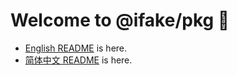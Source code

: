 # Welcome to @ifake/pkg 👋

- [English README](https://github.com/ifakejs/pkg/blob/master/README-EN.md) is here.
- [简体中文 README](https://github.com/ifakejs/pkg/blob/master/README.md) is here.
